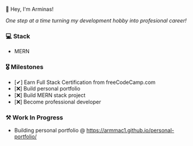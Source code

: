 👋 Hey, I'm Arminas!

*One step at a time turning my development hobby into profesional career!*

### 💻 Stack 
- MERN

### 🎖 Milestones
  
  - [✔] Earn Full Stack Certification from freeCodeCamp.com
  - [❌] Build personal portfolio
  - [❌] Build MERN stack project
  - [❌] Become professional developer

### ⚒ Work In Progress

  - Building personal portfolio @ https://armmac1.github.io/personal-portfolio/
